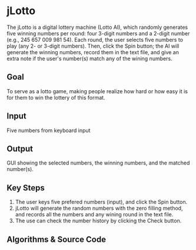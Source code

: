 # jLotto
The jLotto is a digital lottery machine (Lotto AI), which randomly generates five winning numbers per round: four 3-digit numbers and a 2-digit number (e.g., 245 657 009 981 54). Each round, the user selects five numbers to play (any 2- or 3-digit numbers). Then, click the Spin button; the AI will generate the winning numbers, record them in the text file, and give an extra note if the user's number(s) match any of the wining numbers.

## Goal
To serve as a lotto game, making people realize how hard or how easy it is for them to win the lottery of this format.

## Input
Five numbers from keyboard input

## Output
GUI showing the selected numbers, the winning numbers, and the matched number(s).

## Key Steps
1. The user keys five prefered numbers (input), and click the Spin button.
2. jLotto will generate the random numbers with the zero filling method, and records all the numbers and any wining round in the text file.
3. The use can check the number history by clicking the Check button.

## Algorithms & Source Code
